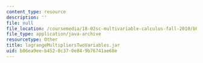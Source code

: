 ```yaml
---
content_type: resource
description: ''
file: null
file_location: /coursemedia/18-02sc-multivariable-calculus-fall-2010/b06ea9eeb4520c370e849b76741ae68e_lagrangeMultipliersTwoVariables.jar
file_type: application/java-archive
resourcetype: Other
title: lagrangeMultipliersTwoVariables.jar
uid: b06ea9ee-b452-0c37-0e84-9b76741ae68e
---
```

